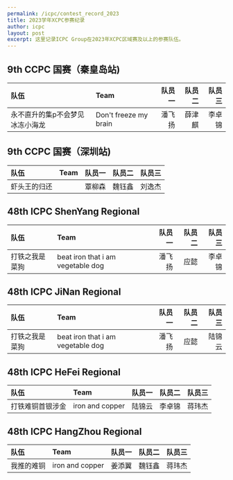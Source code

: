 ```yaml
---
permalink: /icpc/contest_record_2023
title: 2023学年XCPC参赛纪录
author: icpc
layout: post
excerpt: 这里记录ICPC Group在2023年XCPC区域赛及以上的参赛队伍。
---
```


## 9th CCPC 国赛（秦皇岛站)

| 队伍   | Team             | 队员一 | 队员二 | 队员三 |
|:-----|:-----------------|----:|----:|----:|
| 永不直升的集p不会梦见冰冻小海龙 | Don't freeze my brain |  潘飞扬 | 薛津麒 | 李卓锦 |

## 9th CCPC 国赛（深圳站)

| 队伍   | Team             | 队员一 | 队员二 | 队员三 |
|:-----|:-----------------|----:|----:|----:|
| 虾头王的归还  |  |  覃柳森 | 魏钰鑫 | 刘逸杰 |

## 48th ICPC ShenYang Regional

| 队伍       | Team                        | 队员一 | 队员二 | 队员三 |
|:---------|:----------------------------|----:|----:|----:|
| 打铁之我是菜狗 | beat iron that i am vegetable dog | 潘飞扬 | 应懿 | 李卓锦 |


## 48th ICPC JiNan Regional

| 队伍       | Team                        | 队员一 | 队员二 | 队员三 |
|:---------|:----------------------------|----:|----:|----:|
| 打铁之我是菜狗 | beat iron that i am vegetable dog | 潘飞扬 | 应懿 | 陆锦云 |



## 48th ICPC HeFei Regional

| 队伍       | Team                        | 队员一 | 队员二 | 队员三 |
|:---------|:----------------------------|----:|----:|----:|
| 打铁难铜首银涉金 | iron and copper | 陆锦云 | 李卓锦 |  蒋玮杰 |


## 48th ICPC HangZhou Regional

| 队伍       | Team                        | 队员一 | 队员二 | 队员三 |
|:---------|:----------------------------|----:|----:|----:|
| 我推的难铜 | iron and copper | 姜添翼 | 魏钰鑫 |  蒋玮杰 |
